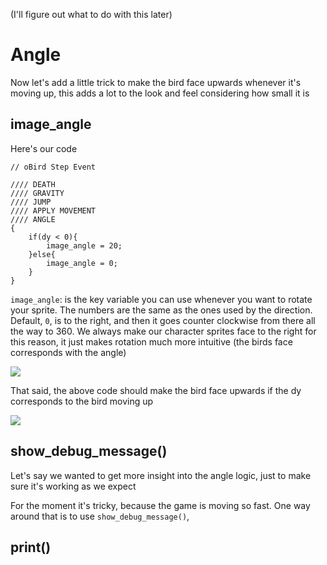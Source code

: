 (I'll figure out what to do with this later)

# Angle

Now let's add a little trick to make the bird face upwards whenever it's moving up, this adds a lot to the look and feel considering how small it is

## image_angle

Here's our code

```
// oBird Step Event

//// DEATH
//// GRAVITY
//// JUMP
//// APPLY MOVEMENT
//// ANGLE
{
    if(dy < 0){
        image_angle = 20;
    }else{
        image_angle = 0;
    }
}
```

``image_angle``: is the key variable you can use whenever you want to rotate your sprite. The numbers are the same as the ones used by the direction. Default, ``0``, is to the right, and then it goes counter clockwise from there all the way to 360. We always make our character sprites face to the right for this reason, it just makes rotation much more intuitive (the birds face corresponds with the angle)

![](../../images/pong/direction_circle.png)

That said, the above code should make the bird face upwards if the dy corresponds to the bird moving up

![](../../images/pong/flappy_bird_angle.png)

## show_debug_message()

Let's say we wanted to get more insight into the angle logic, just to make sure it's working as we expect

For the moment it's tricky, because the game is moving so fast. One way around that is to use ``show_debug_message()``,

## print()
